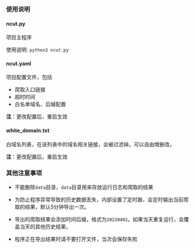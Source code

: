 ### 使用说明

#### ncut.py

项目主程序

使用说明: `python3 ncut.py`

#### ncut.yaml

项目配置文件，包括

- 爬取入口链接
- 超时时间
- 白名单域名、后缀配置

**注**：更改配置后，重启生效

#### white_domain.txt

白域名列表，在该列表中的域名相关链接，会被过滤掉。可以自由增删改。

**注**：更改配置后，重启生效



### 其他注意事项

- 不能删除`data`目录，`data`目录用来存放运行日志和爬取的结果

- 为防止程序异常导致的历史数据丢失，内部设置了定时器，会定时输出当前爬取的结果，默认5分钟导出一次。

- 导出的爬取结果会添加时间后缀，格式为`20220402`。如果当天重复运行，会覆盖当天的其他历史结果。
- 程序正在导出结果时请不要打开文件，当次会保存失败


